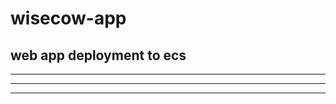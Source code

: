# wisecow-app
web app deployment to ecs
-------------
-------------------
-----------------------------
----------------------------------
